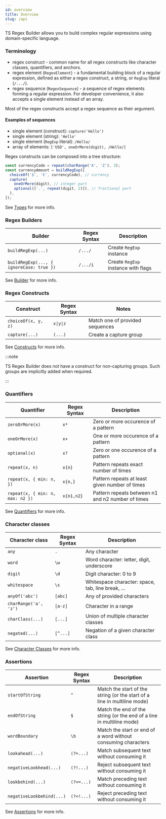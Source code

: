 ```yaml
---
id: overview
title: Overview
slug: /api
---
```


TS Regex Builder allows you to build complex regular expressions using domain-specific language.

### Terminology

- regex construct - common name for all regex constructs like character classes, quantifiers, and anchors.
- regex element (`RegexElement`) - a fundamental building block of a regular expression, defined as either a regex construct, a string, or `RegExp` literal (`/.../`).
- regex sequence (`RegexSequence`) - a sequence of regex elements forming a regular expression. For developer convenience, it also accepts a single element instead of an array.

Most of the regex constructs accept a regex sequence as their argument.

#### Examples of sequences

- single element (construct): `capture('Hello')`
- single element (string): `'Hello'`
- single element (`RegExp` literal): `/Hello/`
- array of elements: `['USD', oneOrMore(digit), /Hello/]`

Regex constructs can be composed into a tree structure:

```ts
const currencyCode = repeat(charRange('A', 'Z'), 3);
const currencyAmount = buildRegExp([
  choiceOf('$', '€', currencyCode), // currency
  capture(
    oneOrMore(digit), // integer part
    optional(['.', repeat(digit, 2)]), // fractional part
  ),
]);
```

See [Types](./api/types) for more info.

### Regex Builders

| Builder                                  | Regex Syntax | Description                         |
| ---------------------------------------- | ------------ | ----------------------------------- |
| `buildRegExp(...)`                       | `/.../`      | Create `RegExp` instance            |
| `buildRegExp(..., { ignoreCase: true })` | `/.../i`     | Create `RegExp` instance with flags |

See [Builder](./api/builder) for more info.

### Regex Constructs

| Construct           | Regex Syntax | Notes                           |
| ------------------- | ------------ | ------------------------------- |
| `choiceOf(x, y, z)` | `x\|y\|z`    | Match one of provided sequences |
| `capture(...)`      | `(...)`      | Create a capture group          |

See [Constructs](./api/constructs) for more info.

:::note

TS Regex Builder does not have a construct for non-capturing groups. Such groups are implicitly added when required.

:::

### Quantifiers

| Quantifier                       | Regex Syntax | Description                                       |
| -------------------------------- | ------------ | ------------------------------------------------- |
| `zeroOrMore(x)`                  | `x*`         | Zero or more occurence of a pattern               |
| `oneOrMore(x)`                   | `x+`         | One or more occurence of a pattern                |
| `optional(x)`                    | `x?`         | Zero or one occurence of a pattern                |
| `repeat(x, n)`                   | `x{n}`       | Pattern repeats exact number of times             |
| `repeat(x, { min: n, })`         | `x{n,}`      | Pattern repeats at least given number of times    |
| `repeat(x, { min: n, max: n2 })` | `x{n1,n2}`   | Pattern repeats between n1 and n2 number of times |

See [Quantifiers](./api/quantifiers) for more info.

### Character classes

| Character class       | Regex Syntax | Description                                       |
| --------------------- | ------------ | ------------------------------------------------- |
| `any`                 | `.`          | Any character                                     |
| `word`                | `\w`         | Word character: letter, digit, underscore         |
| `digit`               | `\d`         | Digit character: 0 to 9                           |
| `whitespace`          | `\s`         | Whitespace character: space, tab, line break, ... |
| `anyOf('abc')`        | `[abc]`      | Any of provided characters                        |
| `charRange('a', 'z')` | `[a-z]`      | Character in a range                              |
| `charClass(...)`      | `[...]`      | Union of multiple character classes               |
| `negated(...)`        | `[^...]`     | Negation of a given character class               |

See [Character Classes](./api/character-classes) for more info.

### Assertions

| Assertion                 | Regex Syntax | Description                                                              |
| ------------------------- | ------------ | ------------------------------------------------------------------------ |
| `startOfString`           | `^`          | Match the start of the string (or the start of a line in multiline mode) |
| `endOfString`             | `$`          | Match the end of the string (or the end of a line in multiline mode)     |
| `wordBoundary`            | `\b`         | Match the start or end of a word without consuming characters            |
| `lookahead(...)`          | `(?=...)`    | Match subsequent text without consuming it                               |
| `negativeLookhead(...)`   | `(?!...)`    | Reject subsequent text without consuming it                              |
| `lookbehind(...)`         | `(?<=...)`   | Match preceding text without consuming it                                |
| `negativeLookbehind(...)` | `(?<!...)`   | Reject preceding text without consuming it                               |

See [Assertions](./api/assertions) for more info.
